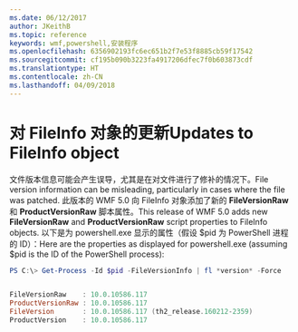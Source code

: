 ```yaml
---
ms.date: 06/12/2017
author: JKeithB
ms.topic: reference
keywords: wmf,powershell,安装程序
ms.openlocfilehash: 6356902193fc6ec651b2f7e53f8885cb59f17542
ms.sourcegitcommit: cf195b090b3223fa4917206dfec7f0b603873cdf
ms.translationtype: HT
ms.contentlocale: zh-CN
ms.lasthandoff: 04/09/2018
---
```

# <a name="updates-to-fileinfo-object"></a><span data-ttu-id="a425b-102">对 FileInfo 对象的更新</span><span class="sxs-lookup"><span data-stu-id="a425b-102">Updates to FileInfo object</span></span>
<span data-ttu-id="a425b-103">文件版本信息可能会产生误导，尤其是在对文件进行了修补的情况下。</span><span class="sxs-lookup"><span data-stu-id="a425b-103">File version information can be misleading, particularly in cases where the file was patched.</span></span> <span data-ttu-id="a425b-104">此版本的 WMF 5.0 向 FileInfo 对象添加了新的 **FileVersionRaw** 和 **ProductVersionRaw** 脚本属性。</span><span class="sxs-lookup"><span data-stu-id="a425b-104">This release of WMF 5.0 adds new **FileVersionRaw** and **ProductVersionRaw** script properties to FileInfo objects.</span></span> <span data-ttu-id="a425b-105">以下是为 powershell.exe 显示的属性（假设 $pid 为 PowerShell 进程的 ID）：</span><span class="sxs-lookup"><span data-stu-id="a425b-105">Here are the properties as displayed for powershell.exe (assuming $pid is the ID of the PowerShell process):</span></span>

```powershell
PS C:\> Get-Process -Id $pid -FileVersionInfo | fl *version* -Force


FileVersionRaw    : 10.0.10586.117
ProductVersionRaw : 10.0.10586.117
FileVersion       : 10.0.10586.117 (th2_release.160212-2359)
ProductVersion    : 10.0.10586.117
